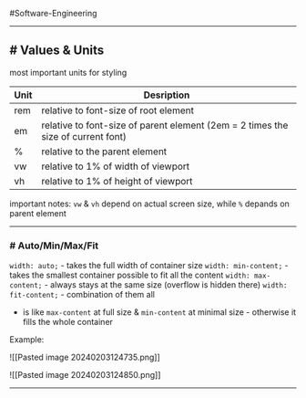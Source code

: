 #Software-Engineering 

---
## # Values & Units

most important units for styling

| Unit | Desription                            |
| ---- | ------------------------------------- |
| rem  | relative to font-size of root element |
| em     | relative to font-size of parent element (2em = 2 times the size of current font)                                      |
| %    | relative to the parent element        |
| vw   | relative to 1% of width of viewport   |
| vh     | relative to 1% of height of viewport                                      |
important notes: `vw` & `vh` depend on actual screen size, while `%` depands on parent element 

---
### # Auto/Min/Max/Fit

`width: auto;` - takes the full width of container size
`width: min-content;` - takes the smallest container possible to fit all the content
`width: max-content;` - always stays at the same size (overflow is hidden there)
`width: fit-content;` - combination of them all
- is like `max-content` at full size & `min-content` at minimal size  - otherwise it fills the whole container

Example:

![[Pasted image 20240203124735.png]]

![[Pasted image 20240203124850.png]]

---
